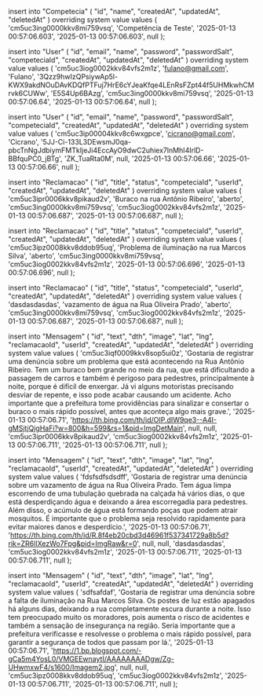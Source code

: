 insert into
  "Competecia" (
    "id",
    "name",
    "createdAt",
    "updatedAt",
    "deletedAt"
  )
overriding system value
values
  (
    'cm5uc3ing0000kkv8mi759vsq',
    'Competência de Teste',
    '2025-01-13 00:57:06.603',
    '2025-01-13 00:57:06.603',
    null
  );





insert into
  "User" (
    "id",
    "email",
    "name",
    "password",
    "passwordSalt",
    "competeciaId",
    "createdAt",
    "updatedAt",
    "deletedAt"
  )
overriding system value
values
  (
    'cm5uc3iog0002kkv84vfs2m1z',
    'fulano@gmail.com',
    'Fulano',
    '3Qzz9hwIzQPsiywAp5l-KWX9akdNOuDAvKDQfPTFuj7HrE6cYJeaKfqe4LEnRsFZpt44f5UHMkwhCMrvk6CUWw',
    'E5S4Up6BAzg',
    'cm5uc3ing0000kkv8mi759vsq',
    '2025-01-13 00:57:06.64',
    '2025-01-13 00:57:06.64',
    null
  );

insert into
  "User" (
    "id",
    "email",
    "name",
    "password",
    "passwordSalt",
    "competeciaId",
    "createdAt",
    "updatedAt",
    "deletedAt"
  )
overriding system value
values
  (
    'cm5uc3ip00004kkv8c6wxgpce',
    'cicrano@gmail.com',
    'Cicrano',
    '5JJ-Ci-133L3DEwsmJ0qa-pbcTnNgJdbiymFMTkIjeJi4EccAyO9dwC2uhiex7lnMhI4IrlD-BBfquPC0_jBTg',
    'ZK_TuaRta0M',
    null,
    '2025-01-13 00:57:06.66',
    '2025-01-13 00:57:06.66',
    null
  );



insert into
  "Reclamacao" (
    "id",
    "title",
    "status",
    "competeciaId",
    "userId",
    "createdAt",
    "updatedAt",
    "deletedAt"
  )
overriding system value
values
  (
    'cm5uc3ipr0006kkv8pikaud2v',
    'Buraco na rua Antônio Ribeiro',
    'aberto',
    'cm5uc3ing0000kkv8mi759vsq',
    'cm5uc3iog0002kkv84vfs2m1z',
    '2025-01-13 00:57:06.687',
    '2025-01-13 00:57:06.687',
    null
  );

insert into
  "Reclamacao" (
    "id",
    "title",
    "status",
    "competeciaId",
    "userId",
    "createdAt",
    "updatedAt",
    "deletedAt"
  )
overriding system value
values
  (
    'cm5uc3ipz0008kkv8ddob95uq',
    'Problema de iluminação na rua Marcos Silva',
    'aberto',
    'cm5uc3ing0000kkv8mi759vsq',
    'cm5uc3iog0002kkv84vfs2m1z',
    '2025-01-13 00:57:06.696',
    '2025-01-13 00:57:06.696',
    null
  );

insert into
  "Reclamacao" (
    "id",
    "title",
    "status",
    "competeciaId",
    "userId",
    "createdAt",
    "updatedAt",
    "deletedAt"
  )
overriding system value
values
  (
    'dasdasdasdas',
    'vazamento de água na  Rua Oliveira Prado',
    'aberto',
    'cm5uc3ing0000kkv8mi759vsq',
    'cm5uc3iog0002kkv84vfs2m1z',
    '2025-01-13 00:57:06.687',
    '2025-01-13 00:57:06.687',
    null
  );




insert into
  "Mensagem" (
    "id",
    "text",
    "dth",
    "image",
    "lat",
    "lng",
    "reclamacaoId",
    "userId",
    "createdAt",
    "updatedAt",
    "deletedAt"
  )
overriding system value
values
  (
    'cm5uc3iqf0009kkv8sop5ui0z',
    'Gostaria de registrar uma denúncia sobre um problema que está acontecendo na Rua Antônio Ribeiro. Tem um buraco bem grande no meio da rua, que está dificultando a passagem de carros e também é perigoso para pedestres, principalmente à noite, porque é difícil de enxergar. Já vi alguns motoristas precisando desviar de repente, e isso pode acabar causando um acidente. Acho importante que a prefeitura tome providências para sinalizar e consertar o buraco o mais rápido possível, antes que aconteça algo mais grave.',
    '2025-01-13 00:57:06.71',
    'https://th.bing.com/th/id/OIP.dIW9qe3--A4I-gMSjtjQjgHaFi?w=800&h=599&rs=1&pid=ImgDetMain',
    null,
    null,
    'cm5uc3ipr0006kkv8pikaud2v',
    'cm5uc3iog0002kkv84vfs2m1z',
    '2025-01-13 00:57:06.711',
    '2025-01-13 00:57:06.711',
    null
  );

insert into
  "Mensagem" (
    "id",
    "text",
    "dth",
    "image",
    "lat",
    "lng",
    "reclamacaoId",
    "userId",
    "createdAt",
    "updatedAt",
    "deletedAt"
  )
overriding system value
values
  (
    'fdsfsdfsdsdff',
    'Gostaria de registrar uma denúncia sobre um vazamento de água na Rua Oliveira Prado. Tem água limpa escorrendo de uma tubulação quebrada na calçada há vários dias, o que está desperdiçando água e deixando a área escorregadia para pedestres. Além disso, o acúmulo de água está formando poças que podem atrair mosquitos. É importante que o problema seja resolvido rapidamente para evitar maiores danos e desperdício.',
    '2025-01-13 00:57:06.71',
    'https://th.bing.com/th/id/R.8f4eb20cbd3d46961f537341729a8b5d?rik=ZR6IlXezWo7Fpg&pid=ImgRaw&r=0',
    null,
    null,
    'dasdasdasdas',
    'cm5uc3iog0002kkv84vfs2m1z',
    '2025-01-13 00:57:06.711',
    '2025-01-13 00:57:06.711',
    null
  );

insert into
  "Mensagem" (
    "id",
    "text",
    "dth",
    "image",
    "lat",
    "lng",
    "reclamacaoId",
    "userId",
    "createdAt",
    "updatedAt",
    "deletedAt"
  )
overriding system value
values
  (
    'sdfsafdaf',
    'Gostaria de registrar uma denúncia sobre a falta de iluminação na Rua Marcos Silva. Os postes de luz estão apagados há alguns dias, deixando a rua completamente escura durante a noite. Isso tem preocupado muito os moradores, pois aumenta o risco de acidentes e também a sensação de insegurança na região. Seria importante que a prefeitura verificasse e resolvesse o problema o mais rápido possível, para garantir a segurança de todos que passam por lá.',
    '2025-01-13 00:57:06.71',
    'https://1.bp.blogspot.com/-gCa5m4YosL0/VMGEEwnaytI/AAAAAAAADgw/Zg-UHwmxwF4/s1600/Imagem2.jpg',
    null,
    null,
    'cm5uc3ipz0008kkv8ddob95uq',
    'cm5uc3iog0002kkv84vfs2m1z',
    '2025-01-13 00:57:06.711',
    '2025-01-13 00:57:06.711',
    null
  );


